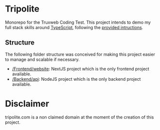 Tripolite
=====================
Monorepo for the Truxweb Coding Test. This project intends to demo my full stack skills around 
[TypeScript](https://www.typescriptlang.org/), following the [provided intructions](instructions.md).

## Structure
The following folder structure was conceived for making this project easier to manage and scalable if necessary.

- [/Frontend/website](/frontend/website/README.md): NextJS project which is the only frontend project available.
- [/Backend/api](/backend/api/README.md): NodeJS project which is the only backend project available.


# Disclaimer
tripolite.com is a non claimed domain at the moment of the creation of this project.
